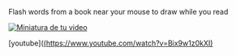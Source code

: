 Flash words from a book near your mouse to draw while you read


[![Miniatura de tu video](https://i.ytimg.com/vi/Bix9w1z0kXI/hqdefault.jpg)]([https://www.youtube.com/watch?v=tu_id_de_video](https://www.youtube.com/watch?v=Bix9w1z0kXI))


[youtube]([(https://www.youtube.com/watch?v=Bix9w1z0kXI)](https://www.youtube.com/watch?v=Bix9w1z0kXI)
